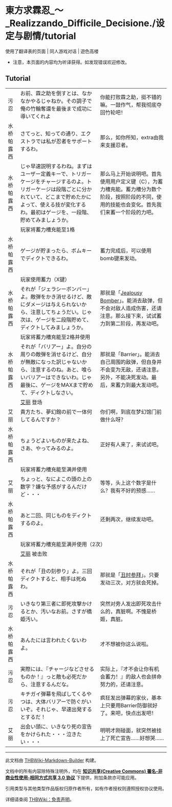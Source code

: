 # 東方求霖忍_～_Realizzando_Difficile_Decisione./设定与剧情/tutorial

<!-- source html: G:\repos\THBWiki-Markdown-Builder\THBWikiMarkdown\Temp\main\8\88\ns0%3A%E6%9D%B1%E6%96%B9%E6%B1%82%E9%9C%96%E5%BF%8D_%EF%BD%9E_Realizzando_Difficile_Decisione%2E%2F%E8%AE%BE%E5%AE%9A%E4%B8%8E%E5%89%A7%E6%83%85%2Ftutorial.html -->

使用了翻译表的页面 | 同人游戏对话 | 遊色高楼

- 注意，本页面的内容均为听译获得。如发现错误欢迎修改。

## Tutorial

<table><tbody><tr class="tt-content" id="Tutorial-1" data-pos="&#91;&quot;Tutorial&quot;,1&#93;"><td id="污忍" class="tt-char" lang="zh"><div class="poem">污忍</div></td><td class="tt-ja" lang="ja"><div class="poem">お前、霖之助を倒すとは、なかなかやるじゃねか。その調子で俺の竹輪奪還を最後まで成功に導いてくれよ</div></td><td class="tt-zh" lang="zh"><div class="poem">你能打败霖之助，挺不错的嘛。一鼓作气，帮我彻底夺回竹轮吧！</div></td></tr><tr class="tt-content" id="Tutorial-2" data-pos="&#91;&quot;Tutorial&quot;,2&#93;"><td id="水桥帕露西" class="tt-char" lang="zh"><div class="poem">水桥帕露西</div></td><td class="tt-ja" lang="ja"><div class="poem">さてっと、知っての通り、エクストラでは私が忍者をサポートするわ。</div></td><td class="tt-zh" lang="zh"><div class="poem">那么，如你所知，extra由我来支援忍者。</div></td></tr><tr class="tt-content" id="Tutorial-3" data-pos="&#91;&quot;Tutorial&quot;,3&#93;"><td id="水桥帕露西" class="tt-char" lang="zh"><div class="poem">水桥帕露西</div></td><td class="tt-ja" lang="ja"><div class="poem">じゃ早速説明するわね。まずはユーザー定義キーで、トリガーケージをチャージするのよ。トリガーケージは段階ごとに分かれていて、どこまで貯めたかによって、使える技が変化するわ。最初はゲージを、一段階、貯めてみましょうか。</div></td><td class="tt-zh" lang="zh"><div class="poem">那么马上开始说明吧。首先使用用户定义键（C），为蓄力槽充能。蓄力槽分为数个阶段，按照阶段的不同，使用的技能也会变化。首先我们来蓄一个阶段的力吧。</div></td></tr><tr class="tt-status-header" id="Tutorial-4" data-pos="&#91;&quot;Tutorial&quot;,4&#93;"><td class="tt-s" lang="zh"><div class="poem"></div></td><td colspan="2" class="tt-status" lang="zh"><div class="poem">玩家将蓄力槽充能至1格</div></td></tr><tr class="tt-content" id="Tutorial-5" data-pos="&#91;&quot;Tutorial&quot;,5&#93;"><td id="水桥帕露西" class="tt-char" lang="zh"><div class="poem">水桥帕露西</div></td><td class="tt-ja" lang="ja"><div class="poem">ゲージが貯まったら、ボムキーでディクトできるわ。</div></td><td class="tt-zh" lang="zh"><div class="poem">蓄力完成后，可以使用bomb键来发动。</div></td></tr><tr class="tt-status-header" id="Tutorial-6" data-pos="&#91;&quot;Tutorial&quot;,6&#93;"><td class="tt-s" lang="zh"><div class="poem"></div></td><td colspan="2" class="tt-status" lang="zh"><div class="poem">玩家使用蓄力（X键）</div></td></tr><tr class="tt-content" id="Tutorial-7" data-pos="&#91;&quot;Tutorial&quot;,7&#93;"><td id="水桥帕露西" class="tt-char" lang="zh"><div class="poem">水桥帕露西</div></td><td class="tt-ja" lang="ja"><div class="poem">それが「ジェラシーボンバー」よ。敵弾をかき消せるけど、敵にダメージは与えられないから、注意してちょうだい。じゃ次は、ゲージを二段階貯めて、ディクトしてみましょうか。</div></td><td class="tt-zh" lang="zh"><div class="poem">那就是「<a href="./Jealousy_Bomber.md" title="Jealousy Bomber">Jealousy Bomber</a>」。能消去敌弹，但不会对敌人造成伤害，还请注意。那么接下来，试试蓄力到第二阶段，再发动吧。</div></td></tr><tr class="tt-status-header" id="Tutorial-8" data-pos="&#91;&quot;Tutorial&quot;,8&#93;"><td class="tt-s" lang="zh"><div class="poem"></div></td><td colspan="2" class="tt-status" lang="zh"><div class="poem">玩家将蓄力槽充能至2格并使用</div></td></tr><tr class="tt-content" id="Tutorial-9" data-pos="&#91;&quot;Tutorial&quot;,9&#93;"><td id="水桥帕露西" class="tt-char" lang="zh"><div class="poem">水桥帕露西</div></td><td class="tt-ja" lang="ja"><div class="poem">それが「バリアー」よ。自分の周りの敵弾を消せるけど、自分が無敵になった訳じゃないから、注意するのね。あと、喰らいバリアーはできないわ。じゃ最後に、ゲージをMAXまで貯めて、ディクトしなさい。</div></td><td class="tt-zh" lang="zh"><div class="poem">那就是「Barrier」。能消去自己周围的敌弹，但自身并不会变为无敌，还请注意。另外，不能决死发动。最后，来蓄力到最大发动吧。</div></td></tr><tr class="tt-status-header" id="Tutorial-10" data-pos="&#91;&quot;Tutorial&quot;,10&#93;"><td class="tt-s" lang="zh"><div class="poem"></div></td><td colspan="2" class="tt-status" lang="zh"><div class="poem"><a href="/index.php?title=%E6%9D%B1%E6%96%B9%E6%B1%82%E9%9C%96%E5%BF%8D_%EF%BD%9E_Realizzando_Difficile_Decisione./%E8%A7%92%E8%89%B2%E8%AE%BE%E5%AE%9A&amp;action=edit&amp;redlink=1" class="new" title="東方求霖忍 ～ Realizzando Difficile Decisione./角色设定（页面不存在）">艾丽</a> 登场</div></td></tr><tr class="tt-content" id="Tutorial-11" data-pos="&#91;&quot;Tutorial&quot;,11&#93;"><td id="艾丽" class="tt-char" lang="zh"><div class="poem">艾丽</div></td><td class="tt-ja" lang="ja"><div class="poem">貴方たち、夢幻館の前で一体何してるんですか？</div></td><td class="tt-zh" lang="zh"><div class="poem">你们啊，到底在梦幻馆门前做什么呀？</div></td></tr><tr class="tt-content" id="Tutorial-12" data-pos="&#91;&quot;Tutorial&quot;,12&#93;"><td id="水桥帕露西" class="tt-char" lang="zh"><div class="poem">水桥帕露西</div></td><td class="tt-ja" lang="ja"><div class="poem">ちょうどよいものが来たよね、さあ、やってみるのよ。</div></td><td class="tt-zh" lang="zh"><div class="poem">正好有人来了，来试试吧。</div></td></tr><tr class="tt-status-header" id="Tutorial-13" data-pos="&#91;&quot;Tutorial&quot;,13&#93;"><td class="tt-s" lang="zh"><div class="poem"></div></td><td colspan="2" class="tt-status" lang="zh"><div class="poem">玩家将蓄力槽充能至满并使用</div></td></tr><tr class="tt-content" id="Tutorial-14" data-pos="&#91;&quot;Tutorial&quot;,14&#93;"><td id="艾丽" class="tt-char" lang="zh"><div class="poem">艾丽</div></td><td class="tt-ja" lang="ja"><div class="poem">ちょっと、なによこの頭の上の数字？嫌な予感がするんだけど・・・</div></td><td class="tt-zh" lang="zh"><div class="poem">等等，头上这个数字是什么？我有不好的预感……</div></td></tr><tr class="tt-content" id="Tutorial-15" data-pos="&#91;&quot;Tutorial&quot;,15&#93;"><td id="水桥帕露西" class="tt-char" lang="zh"><div class="poem">水桥帕露西</div></td><td class="tt-ja" lang="ja"><div class="poem">あと二回、同じものをディクトするのよ。</div></td><td class="tt-zh" lang="zh"><div class="poem">还剩两次，继续发动吧。</div></td></tr><tr class="tt-status-header" id="Tutorial-16" data-pos="&#91;&quot;Tutorial&quot;,16&#93;"><td class="tt-s" lang="zh"><div class="poem"></div></td><td colspan="2" class="tt-status" lang="zh"><div class="poem">玩家将蓄力槽充能至满并使用（2次）</div></td></tr><tr class="tt-status-header" id="Tutorial-17" data-pos="&#91;&quot;Tutorial&quot;,17&#93;"><td class="tt-s" lang="zh"><div class="poem"></div></td><td colspan="2" class="tt-status" lang="zh"><div class="poem"><a href="/index.php?title=%E6%9D%B1%E6%96%B9%E6%B1%82%E9%9C%96%E5%BF%8D_%EF%BD%9E_Realizzando_Difficile_Decisione./%E8%A7%92%E8%89%B2%E8%AE%BE%E5%AE%9A&amp;action=edit&amp;redlink=1" class="new" title="東方求霖忍 ～ Realizzando Difficile Decisione./角色设定（页面不存在）">艾丽</a> 被击败</div></td></tr><tr class="tt-content" id="Tutorial-18" data-pos="&#91;&quot;Tutorial&quot;,18&#93;"><td id="水桥帕露西" class="tt-char" lang="zh"><div class="poem">水桥帕露西</div></td><td class="tt-ja" lang="ja"><div class="poem">それが「丑の刻参り」よ。三回ディクトすると、相手は死ぬわ。</div></td><td class="tt-zh" lang="zh"><div class="poem">那就是「<a href="./丑时参拜.md" title="丑时参拜">丑时参拜</a>」。只要发动三次，对方就会死掉。</div></td></tr><tr class="tt-content" id="Tutorial-19" data-pos="&#91;&quot;Tutorial&quot;,19&#93;"><td id="污忍" class="tt-char" lang="zh"><div class="poem">污忍</div></td><td class="tt-ja" lang="ja"><div class="poem">いきなり第三者に即死攻撃かけるとか、汚いなお前。さすが橋姫汚い。</div></td><td class="tt-zh" lang="zh"><div class="poem">突然对旁人发出即死攻击什么的，真脏啊。不愧是桥姬，真脏。</div></td></tr><tr class="tt-content" id="Tutorial-20" data-pos="&#91;&quot;Tutorial&quot;,20&#93;"><td id="水桥帕露西" class="tt-char" lang="zh"><div class="poem">水桥帕露西</div></td><td class="tt-ja" lang="ja"><div class="poem">あんたには言われたくないわよ。</div></td><td class="tt-zh" lang="zh"><div class="poem">才不想被你这么说啦。</div></td></tr><tr class="tt-content" id="Tutorial-21" data-pos="&#91;&quot;Tutorial&quot;,21&#93;"><td id="污忍" class="tt-char" lang="zh"><div class="poem">污忍</div></td><td class="tt-ja" lang="ja"><div class="poem">実際には、『チャージなどさせるものか！』っと敵も必死だから、注意するんだな。</div></td><td class="tt-zh" lang="zh"><div class="poem">实际上，『才不会让你有机会蓄力！』的敌人也会拼命努力的，还请注意。</div></td></tr><tr class="tt-content" id="Tutorial-22" data-pos="&#91;&quot;Tutorial&quot;,22&#93;"><td id="污忍" class="tt-char" lang="zh"><div class="poem">污忍</div></td><td class="tt-ja" lang="ja"><div class="poem">キチガイ弾幕を飛ばしてくるやつは、大体バリアーで防ぐがいいぞ。それじゃ、早速出発するとするだ！</div></td><td class="tt-zh" lang="zh"><div class="poem">疯狂发出弹幕的家伙，基本上只要用Barrier防御就好了。来吧，快点出发吧！</div></td></tr><tr class="tt-content" id="Tutorial-23" data-pos="&#91;&quot;Tutorial&quot;,23&#93;"><td id="艾丽" class="tt-char" lang="zh"><div class="poem">艾丽</div></td><td class="tt-ja" lang="ja"><div class="poem">出会い頭に、いきなり死の宣告をかけられた・・・泣きたい・・・</div></td><td class="tt-zh" lang="zh"><div class="poem">明明才刚碰面，就突然被挂上了死亡宣告……好想哭……</div></td></tr></tbody></table>


  
  

  





---

此文档由 [THBWiki-Markdown-Builder](https://github.com/Delsin-Yu/THBWiki-Markdown-Builder) 构建。

文档中的所有内容除特殊注明外，均在 [**知识共享(Creative Commons) 署名-非商业性使用-相同方式共享 3.0 协议**](https://creativecommons.org/licenses/by-sa/3.0/deed.zh-hans) 下提供，附加条款亦可能应用。

引用类型与其他类型作品版权归原作者所有，如有作者授权则遵照授权协议使用。

详细请查阅 [THBWiki：免责声明](https://thbwiki.cc/THBWiki:%E5%85%8D%E8%B4%A3%E5%A3%B0%E6%98%8E)。

